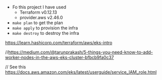 - Fo this project I have used
	- Terraform v0.12.13
	- provider.aws v2.46.0
- `make plan` to get the plan
- `make apply` to provision the infra
- `make destroy` to destroy the infra


https://learn.hashicorp.com/terraform/aws/eks-intro

//https://medium.com/@tarunprakash/5-things-you-need-know-to-add-worker-nodes-in-the-aws-eks-cluster-bfbcb9fa0c37

// See this https://docs.aws.amazon.com/eks/latest/userguide/service_IAM_role.html
